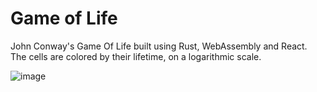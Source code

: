 # Game of Life 

John Conway's Game Of Life built using Rust, WebAssembly and React.
The cells are colored by their lifetime, on a logarithmic scale.

![image](https://user-images.githubusercontent.com/17343733/197599221-c8e69282-3ef1-46ff-8e62-ca5ea5302500.png)
